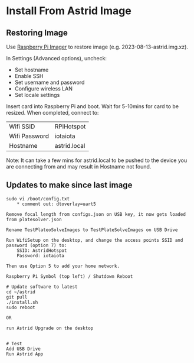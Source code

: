 # Install From Astrid Image
	
## Restoring Image
		
Use [Raspberry Pi Imager](https://www.raspberrypi.com/software/) to restore image (e.g. 2023-08-13-astrid.img.xz).

In Settings (Advanced options), uncheck:

* Set hostname
* Enable SSH
* Set username and password
* Configure wireless LAN
* Set locale settings

Insert card into Raspberry Pi and boot.  Wait for 5-10mins for card to be resized.  When completed, connect to:

|           |                |
| --------- | -------------- |
| Wifi SSID | RPiHotspot |
| Wifi Password | iotaiota |
| Hostname | astrid.local |

Note: It can take a few mins for astrid.local to be pushed to the device you are connecting from and may result in Hostname not found.

## Updates to make since last image

	sudo vi /boot/config.txt
		* comment out: dtoverlay=uart5

	Remove focal length from configs.json on USB key, it now gets loaded from platesolver.json
	
	Rename TestPlateoSolveImages to TestPlateSolveImages on USB Drive
	
	Run WifiSetup on the desktop, and change the access points SSID and password (option 7) to:
		SSID: AstridHotspot
		Password: iotaiota
	
	Then use Option 5 to add your home network.
	
	Raspberry Pi Symbol (top left) / Shutdown Reboot
	
	# Update software to latest
	cd ~/astrid
	git pull
	./install.sh
	sudo reboot
	
	OR
	
	run Astrid Upgrade on the desktop

	
	# Test
	Add USB Drive
	Run Astrid App
